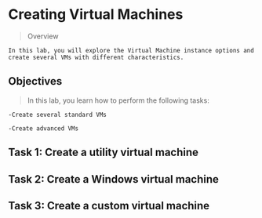 # Creating Virtual Machines

>Overview

    In this lab, you will explore the Virtual Machine instance options and create several VMs with different characteristics.

## Objectives
>In this lab, you learn how to perform the following tasks:

    -Create several standard VMs

    -Create advanced VMs

## Task 1: Create a utility virtual machine

## Task 2: Create a Windows virtual machine

## Task 3: Create a custom virtual machine

